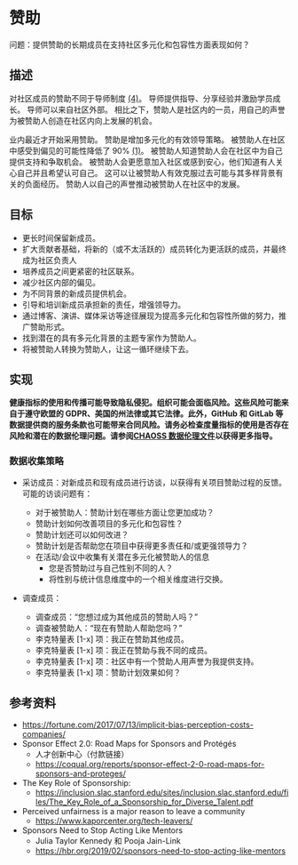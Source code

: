 # 赞助

问题：提供赞助的长期成员在支持社区多元化和包容性方面表现如何？

## 描述

对社区成员的赞助不同于导师制度 [(4)](https://hbr.org/2019/02/sponsors-need-to-stop-acting-like-mentors)。 导师提供指导、分享经验并激励学员成长。 导师可以来自社区外部。 相比之下，赞助人是社区内的一员，用自己的声誉为被赞助人创造在社区内向上发展的机会。

业内最近才开始采用赞助。 赞助是增加多元化的有效领导策略。 被赞助人在社区中感受到偏见的可能性降低了 90% [(1)](https://fortune.com/2017/07/13/implicit-bias-perception-costs-companies/)。 被赞助人知道赞助人会在社区中为自己提供支持和争取机会。 被赞助人会更愿意加入社区或感到安心，他们知道有人关心自己并且希望认可自己。 这可以让被赞助人有效克服过去可能与其多样背景有关的负面经历。 赞助人以自己的声誉推动被赞助人在社区中的发展。

## 目标

- 更长时间保留新成员。
- 扩大贡献者基础，将新的（或不太活跃的）成员转化为更活跃的成员，并最终成为社区负责人
- 培养成员之间更紧密的社区联系。
- 减少社区内部的偏见。
- 为不同背景的新成员提供机会。
- 引导和培训新成员承担新的责任，增强领导力。
- 通过博客、演讲、媒体采访等途径展现为提高多元化和包容性所做的努力，推广赞助形式。
- 找到潜在的具有多元化背景的主题专家作为赞助人。
- 将被赞助人转换为赞助人，让这一循环继续下去。

## 实现

__健康指标的使用和传播可能导致隐私侵犯。组织可能会面临风险。这些风险可能来自于遵守欧盟的 GDPR、美国的州法律或其它法律。此外，GitHub 和 GitLab 等数据提供商的服务条款也可能带来合同风险。请务必检查度量指标的使用是否存在风险和潜在的数据伦理问题。请参阅[CHAOSS 数据伦理文件](https://github.com/chaoss/metrics/tree/main/resources)以获得更多指导。__

### 数据收集策略

- 采访成员：对新成员和现有成员进行访谈，以获得有关项目赞助过程的反馈。可能的访谈问题有：

  - 对于被赞助人：赞助计划在哪些方面让您更加成功？
  - 赞助计划如何改善项目的多元化和包容性？
  - 赞助计划还可以如何改进？
  - 赞助计划是否帮助您在项目中获得更多责任和/或更强领导力？
  - 在活动/会议中收集有关潜在多元化被赞助人的信息
    - 您是否赞助过与自己性别不同的人？
    - 将性别与统计信息维度中的一个相关维度进行交换。

- 调查成员：

  - 调查成员：“您想过成为其他成员的赞助人吗？”
  - 调查被赞助人：“现在有赞助人帮助您吗？”
  - 李克特量表 [1-x] 项：我正在赞助其他成员。
  - 李克特量表 [1-x] 项：我正在赞助与我不同的成员。
  - 李克特量表 [1-x] 项：社区中有一个赞助人用声誉为我提供支持。
  - 李克特量表 [1-x] 项：赞助计划效果如何？

## 参考资料

- https://fortune.com/2017/07/13/implicit-bias-perception-costs-companies/
- Sponsor Effect 2.0: Road Maps for Sponsors and Protégés
   - 人才创新中心（付款链接）
    - https://coqual.org/reports/sponsor-effect-2-0-road-maps-for-sponsors-and-proteges/
- The Key Role of Sponsorship:
   - https://inclusion.slac.stanford.edu/sites/inclusion.slac.stanford.edu/files/The_Key_Role_of_a_Sponsorship_for_Diverse_Talent.pdf
- Perceived unfairness is a major reason to leave a community
   - https://www.kaporcenter.org/tech-leavers/
- Sponsors Need to Stop Acting Like Mentors
   - Julia Taylor Kennedy 和 Pooja Jain-Link
   - https://hbr.org/2019/02/sponsors-need-to-stop-acting-like-mentors
